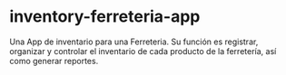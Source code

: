 # inventory-ferreteria-app
Una App de inventario para una Ferreteria. Su función es registrar, organizar y controlar el inventario de cada producto de la ferretería, así como generar reportes.
